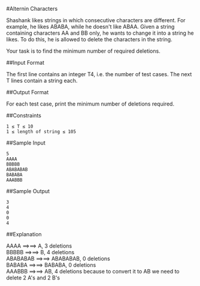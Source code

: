 #Alternin Characters

Shashank likes strings in which consecutive characters are different. For example, he likes ABABA, while he doesn't like ABAA. Given a string containing characters AA and BB only, he wants to change it into a string he likes. To do this, he is allowed to delete the characters in the string.

Your task is to find the minimum number of required deletions.

##Input Format

The first line contains an integer T4, i.e. the number of test cases. 
The next T lines contain a string each.

##Output Format

For each test case, print the minimum number of deletions required.

##Constraints
```
1 ≤ T ≤ 10  
1 ≤ length of string ≤ 105  
```

##Sample Input

```
5  
AAAA  
BBBBB  
ABABABAB  
BABABA  
AAABBB  
```

##Sample Output

```
3  
4  
0  
0  
4  
```

##Explanation

AAAA ⟹⟹ A, 3 deletions  
BBBBB ⟹⟹ B, 4 deletions  
ABABABAB ⟹⟹ ABABABAB, 0 deletions  
BABABA ⟹⟹ BABABA, 0 deletions  
AAABBB ⟹⟹ AB, 4 deletions because to convert it to AB we need to delete 2 A's and 2 B's  

